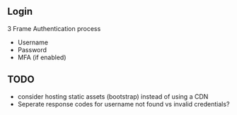 ## Login
3 Frame Authentication process
* Username
* Password
* MFA (if enabled)

## TODO
* consider hosting static assets (bootstrap) instead of using a CDN
* Seperate response codes for username not found vs invalid credentials?

